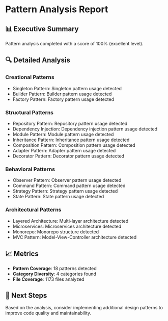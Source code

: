 # Pattern Analysis Report

## 📊 Executive Summary
Pattern analysis completed with a score of 100% (excellent level).

## 🔍 Detailed Analysis

### Creational Patterns
- Singleton Pattern: Singleton pattern usage detected
- Builder Pattern: Builder pattern usage detected
- Factory Pattern: Factory pattern usage detected


### Structural Patterns
- Repository Pattern: Repository pattern usage detected
- Dependency Injection: Dependency injection pattern usage detected
- Module Pattern: Module pattern usage detected
- Inheritance Pattern: Inheritance pattern usage detected
- Composition Pattern: Composition pattern usage detected
- Adapter Pattern: Adapter pattern usage detected
- Decorator Pattern: Decorator pattern usage detected


### Behavioral Patterns
- Observer Pattern: Observer pattern usage detected
- Command Pattern: Command pattern usage detected
- Strategy Pattern: Strategy pattern usage detected
- State Pattern: State pattern usage detected


### Architectural Patterns
- Layered Architecture: Multi-layer architecture detected
- Microservices: Microservices architecture detected
- Monorepo: Monorepo structure detected
- MVC Pattern: Model-View-Controller architecture detected


## 📈 Metrics
- **Pattern Coverage**: 18 patterns detected
- **Category Diversity**: 4 categories found
- **File Coverage**: 1173 files analyzed

## 🎯 Next Steps
Based on the analysis, consider implementing additional design patterns to improve code quality and maintainability.
